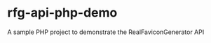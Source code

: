 rfg-api-php-demo
================

A sample PHP project to demonstrate the RealFaviconGenerator API
